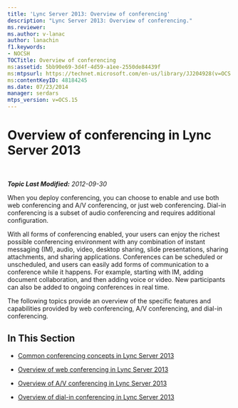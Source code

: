 ```yaml
---
title: 'Lync Server 2013: Overview of conferencing'
description: "Lync Server 2013: Overview of conferencing."
ms.reviewer: 
ms.author: v-lanac
author: lanachin
f1.keywords:
- NOCSH
TOCTitle: Overview of conferencing
ms:assetid: 5bb90e69-3d4f-4d59-a1ee-2550de84439f
ms:mtpsurl: https://technet.microsoft.com/en-us/library/JJ204928(v=OCS.15)
ms:contentKeyID: 48184245
ms.date: 07/23/2014
manager: serdars
mtps_version: v=OCS.15
---
```


# Overview of conferencing in Lync Server 2013

<div data-xmlns="http://www.w3.org/1999/xhtml">

<div class="topic" data-xmlns="http://www.w3.org/1999/xhtml" data-msxsl="urn:schemas-microsoft-com:xslt" data-cs="https://msdn.microsoft.com/">

<div data-asp="https://msdn2.microsoft.com/asp">



</div>

<div id="mainSection">

<div id="mainBody">

<span> </span>

_**Topic Last Modified:** 2012-09-30_

When you deploy conferencing, you can choose to enable and use both web conferencing and A/V conferencing, or just web conferencing. Dial-in conferencing is a subset of audio conferencing and requires additional configuration.

With all forms of conferencing enabled, your users can enjoy the richest possible conferencing environment with any combination of instant messaging (IM), audio, video, desktop sharing, slide presentations, sharing attachments, and sharing applications. Conferences can be scheduled or unscheduled, and users can easily add forms of communication to a conference while it happens. For example, starting with IM, adding document collaboration, and then adding voice or video. New participants can also be added to ongoing conferences in real time.

The following topics provide an overview of the specific features and capabilities provided by web conferencing, A/V conferencing, and dial-in conferencing.

<div>

## In This Section

  - [Common conferencing concepts in Lync Server 2013](lync-server-2013-common-conferencing-concepts.md)

  - [Overview of web conferencing in Lync Server 2013](lync-server-2013-web-conferencing-overview.md)

  - [Overview of A/V conferencing in Lync Server 2013](lync-server-2013-a-v-conferencing-overview.md)

  - [Overview of dial-in conferencing in Lync Server 2013](lync-server-2013-dial-in-conferencing-overview.md)

</div>

</div>

<span> </span>

</div>

</div>

</div>

